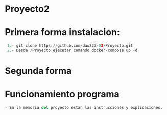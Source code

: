 # Proyecto2


# Primera forma instalacion:
```python
 1.- git clone https://github.com/daw223-03/Proyecto.git
 2.- Desde /Proyecto ejecutar comando docker-compose up -d
 ``` 
# Segunda forma


# Funcionamiento programa
```python
- En la memoria del proyecto estan las instrucciones y explicaciones.
 ``` 
